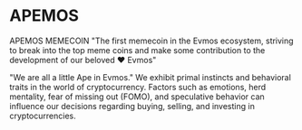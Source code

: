 # APEMOS
APEMOS MEMECOIN
"The first memecoin in the Evmos ecosystem, striving to break into the top meme coins and make some contribution to the development of our beloved ❤️ Evmos"

"We are all a little Ape in Evmos." We exhibit primal instincts and behavioral traits in the world of cryptocurrency. Factors such as emotions, herd mentality, fear of missing out (FOMO), and speculative behavior can influence our decisions regarding buying, selling, and investing in cryptocurrencies.
